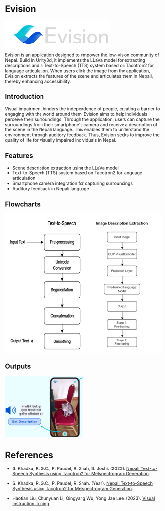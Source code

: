 # Evision

![Evision](designs/hor_logo.png) 
<br>
Evision is an application designed to empower the low-vision community of Nepal. Build in Unity3d, it implements the LLaVa model for extracting descriptions and a Text-to-Speech (TTS) system based on Tacotron2 for language articulation. When users click the image from the application, Evision extracts the features of the scene and articulates them in Nepali, thereby enhancing accessibility.

## Introduction
Visual impairment hinders the independence of people, creating a barrier to engaging with the world around them. Evision aims to help individuals perceive their surroundings. Through the application, users can capture the surroundings from their smartphone's camera and receive a description of the scene in the Nepali language. This enables them to understand the environment through auditory feedback. Thus, Evision seeks to improve the quality of life for visually impaired individuals in Nepal.

## Features
- Scene description extraction using the LLaVa model
- Text-to-Speech (TTS) system based on Tacotron2 for language articulation
- Smartphone camera integration for capturing surroundings
- Auditory feedback in Nepali language

## Flowcharts
<div style="display: flex;">
    <img src="flowcharts/tts.png" alt="Image 1" style="width: 50%;">
    <img src="flowcharts/imagedetection.png" alt="Image 2" style="width: 50%;">
</div>

## Outputs
<img src="designs/prototype.png" alt="Image 1" style="width: 50%;">

# References

- S. Khadka, R. G.C., P. Paudel, R. Shah, B. Joshi. (2023). [Nepali Text-to-Speech Synthesis using Tacotron2 for Melspectrogram Generation](https://sigul-2023.ilc.cnr.it/wp-content/uploads/2023/08/15_Paper-compressed.pdf).

- S. Khadka, R. G.C., P. Paudel, R. Shah. (Year). [Nepali Text-to-Speech Synthesis using Tacotron2 for Melspectrogram Generation](https://gitlab.com/shrutiaudio/shrutiaudio).

- Haotian Liu, Chunyuan Li, Qingyang Wu, Yong Jae Lee. (2023). [Visual Instruction Tuning](https://arxiv.org/abs/2304.08485).
